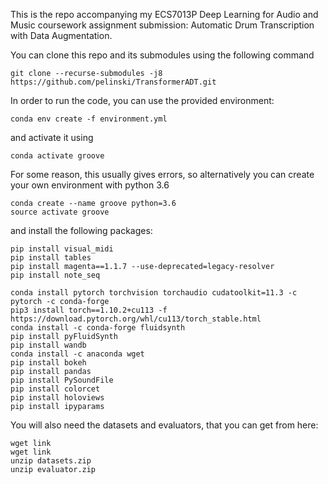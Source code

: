 This is the repo accompanying my ECS7013P Deep Learning for Audio and Music coursework assignment submission: Automatic Drum Transcription with Data Augmentation.

You can clone this repo and its submodules using the following command

```
git clone --recurse-submodules -j8 https://github.com/pelinski/TransformerADT.git
```

In order to run the code, you can use the provided environment:

```
conda env create -f environment.yml
```

and activate it using

```
conda activate groove
```

For some reason, this usually gives errors, so alternatively you can create your own environment with python 3.6

```
conda create --name groove python=3.6
source activate groove
```

and install the following packages:

```
pip install visual_midi
pip install tables
pip install magenta==1.1.7 --use-deprecated=legacy-resolver
pip install note_seq

conda install pytorch torchvision torchaudio cudatoolkit=11.3 -c pytorch -c conda-forge
pip3 install torch==1.10.2+cu113 -f https://download.pytorch.org/whl/cu113/torch_stable.html
conda install -c conda-forge fluidsynth
pip install pyFluidSynth
pip install wandb
conda install -c anaconda wget
pip install bokeh
pip install pandas
pip install PySoundFile
pip install colorcet
pip install holoviews
pip install ipyparams
```

You will also need the datasets and evaluators, that you can get from here:

```
wget link
wget link
unzip datasets.zip
unzip evaluator.zip
```
